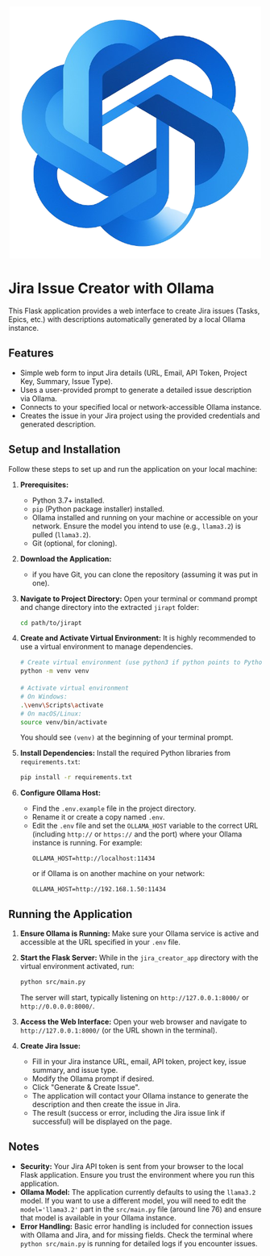 <p align="center">
  <img src="image.png" alt="Project Logo" width="500" height="500">
</p>

# Jira Issue Creator with Ollama

This Flask application provides a web interface to create Jira issues (Tasks, Epics, etc.) with descriptions automatically generated by a local Ollama instance.

## Features

- Simple web form to input Jira details (URL, Email, API Token, Project Key, Summary, Issue Type).
- Uses a user-provided prompt to generate a detailed issue description via Ollama.
- Connects to your specified local or network-accessible Ollama instance.
- Creates the issue in your Jira project using the provided credentials and generated description.

## Setup and Installation

Follow these steps to set up and run the application on your local machine:

1.  **Prerequisites:**
    *   Python 3.7+ installed.
    *   `pip` (Python package installer) installed.
    *   Ollama installed and running on your machine or accessible on your network. Ensure the model you intend to use (e.g., `llama3.2`) is pulled (`llama3.2`).
    *   Git (optional, for cloning).

2.  **Download the Application:**
    *  if you have Git, you can clone the repository (assuming it was put in one).

3.  **Navigate to Project Directory:**
    Open your terminal or command prompt and change directory into the extracted `jirapt` folder:
    ```bash
    cd path/to/jirapt
    ```

4.  **Create and Activate Virtual Environment:**
    It is highly recommended to use a virtual environment to manage dependencies.
    ```bash
    # Create virtual environment (use python3 if python points to Python 2)
    python -m venv venv

    # Activate virtual environment
    # On Windows:
    .\venv\Scripts\activate
    # On macOS/Linux:
    source venv/bin/activate
    ```
    You should see `(venv)` at the beginning of your terminal prompt.

5.  **Install Dependencies:**
    Install the required Python libraries from `requirements.txt`:
    ```bash
    pip install -r requirements.txt
    ```

6.  **Configure Ollama Host:**
    *   Find the `.env.example` file in the project directory.
    *   Rename it or create a copy named `.env`.
    *   Edit the `.env` file and set the `OLLAMA_HOST` variable to the correct URL (including `http://` or `https://` and the port) where your Ollama instance is running. For example:
        ```
        OLLAMA_HOST=http://localhost:11434
        ```
        or if Ollama is on another machine on your network:
        ```
        OLLAMA_HOST=http://192.168.1.50:11434
        ```

## Running the Application

1.  **Ensure Ollama is Running:** Make sure your Ollama service is active and accessible at the URL specified in your `.env` file.

2.  **Start the Flask Server:**
    While in the `jira_creator_app` directory with the virtual environment activated, run:
    ```bash
    python src/main.py
    ```
    The server will start, typically listening on `http://127.0.0.1:8000/` or `http://0.0.0.0:8000/`.

3.  **Access the Web Interface:**
    Open your web browser and navigate to `http://127.0.0.1:8000/` (or the URL shown in the terminal).

4.  **Create Jira Issue:**
    *   Fill in your Jira instance URL, email, API token, project key, issue summary, and issue type.
    *   Modify the Ollama prompt if desired.
    *   Click "Generate & Create Issue".
    *   The application will contact your Ollama instance to generate the description and then create the issue in Jira.
    *   The result (success or error, including the Jira issue link if successful) will be displayed on the page.

## Notes

*   **Security:** Your Jira API token is sent from your browser to the local Flask application. Ensure you trust the environment where you run this application.
*   **Ollama Model:** The application currently defaults to using the `llama3.2` model. If you want to use a different model, you will need to edit the `model='llama3.2'` part in the `src/main.py` file (around line 76) and ensure that model is available in your Ollama instance.
*   **Error Handling:** Basic error handling is included for connection issues with Ollama and Jira, and for missing fields. Check the terminal where `python src/main.py` is running for detailed logs if you encounter issues.

